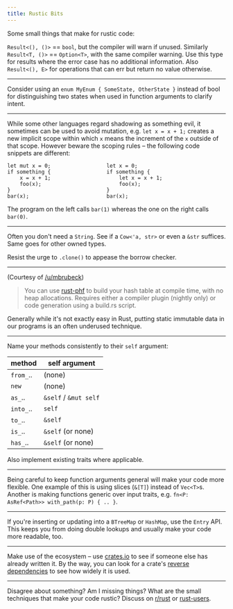 ```yaml
---
title: Rustic Bits
---
```


Some small things that make for rustic code:

`Result<(), ()>` == `bool`, but the compiler will warn if unused.
Similarly `Result<T, ()>` == `Option<T>`, with the same compiler 
warning. Use this type for results where the error case has no 
additional information. Also `Result<(), E>` for operations that can 
err but return no value otherwise.

----

Consider using an `enum MyEnum { SomeState, OtherState }` instead of
bool for distinguishing two states when used in function arguments to
clarify intent.

----

While some other languages regard shadowing as something evil, it sometimes 
can be used to avoid mutation, e.g. `let x = x + 1;` creates a new 
implicit scope within which `x` means the increment of the `x` outside 
of that scope. However beware the scoping rules – the following code 
snippets are different:

```
let mut x = 0;                  let x = 0;
if something {                  if something {
    x = x + 1;                      let x = x + 1;
    foo(x);                         foo(x);
}                               }
bar(x);                         bar(x);
```

The program on the left calls `bar(1)` whereas the one on the right 
calls `bar(0)`.

----

Often you don't need a `String`. See if a `Cow<'a, str>` or even a 
`&str` suffices. Same goes for other owned types.

Resist the urge to `.clone()` to appease the borrow checker.

----

(Courtesy of [/u/mbrubeck](https://reddit.com/user/mbrubeck)) 

> You can use [rust-phf](https://github.com/sfackler/rust-phf) to build 
your hash table at compile time, with no heap allocations. Requires 
either a compiler plugin (nightly only) or code generation using a 
build.rs script.

Generally while it's not exactly easy in Rust, putting static immutable 
data in our programs is an often underused technique.

----

Name your methods consistently to their `self` argument:

|method    |self argument        |
|----------|---------------------|
|`from_`.. |(none)               |
|`new`     |(none)               |
|`as_`..   |`&self` / `&mut self`|
|`into_`.. |`self`               |
|`to_`..   |`&self`              |
|`is_`..   |`&self` (or none)    |
|`has_`..  |`&self` (or none)    |

Also implement existing traits where applicable.

----

Being careful to keep function arguments general will make your code more
flexible. One example of this is using slices (`&[T]`) instead of 
`Vec<T>`s. Another is making functions generic over input traits, e.g.
`fn<P: AsRef<Path>> with_path(p: P) { .. }`.

----

If you're inserting or updating into a `BTreeMap` or `HashMap`, use the `Entry`
API. This keeps you from doing double lookups and usually make your code more
readable, too.

----

Make use of the ecosystem – use [crates.io](https://crates.io) to see 
if someone else has already written it. By the way, you can look for a crate's
[reverse dependencies](https://crates.io/crates/clippy/reverse_dependencies)
to see how widely it is used.

----

Disagree about something? Am I missing things? What are the small 
techniques that make your code rustic? Discuss on 
[r/rust](https://www.reddit.com/r/rust/comments/459w64/blog_rustic_bits/) or
[rust-users](https://users.rust-lang.org/t/blog-rustic-bits/4597/10).
